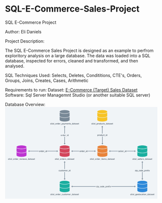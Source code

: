 # SQL-E-Commerce-Sales-Project

SQL E-Commerce Project

Author: Eli Daniels

Project Description:

The SQL E-Commerce Sales Project is designed as an example to perfrom exploritory analysis on a large database. The data was loaded into a SQL database, inspected for errors, cleaned and transformed, and then analysed. 

SQL Techniques Used: Selects, Deletes, Condititions, CTE's, Orders, Groups, Joins, Creates, Cases, Arithmetic 

Requirements to run: 
Dataset: [E-Commerce (Target) Sales Dataset](https://www.kaggle.com/datasets/devarajv88/target-dataset?select=sellers)
Software: Sql Server Managemnt Studio (or another suitable SQL server)


Database Overview:
![Database Structure](assets/DatabaseStructure.png)



